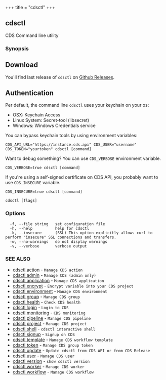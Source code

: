 +++
title = "cdsctl"
+++
## cdsctl

CDS Command line utility

### Synopsis



## Download

You'll find last release of `cdsctl` on [Github Releases](https://github.com/ovh/cds/releases/latest).


## Authentication

Per default, the command line `cdsctl` uses your keychain on your os:

* OSX: Keychain Access
* Linux System: Secret-tool (libsecret)
* Windows: Windows Credentials service

You can bypass keychain tools by using environment variables:

	CDS_API_URL="https://instance.cds.api" CDS_USER="username" CDS_TOKEN="yourtoken" cdsctl [command]


Want to debug something? You can use `CDS_VERBOSE` environment variable.

	CDS_VERBOSE=true cdsctl [command]


If you're using a self-signed certificate on CDS API, you probably want to use `CDS_INSECURE` variable.

	CDS_INSECURE=true cdsctl [command]



```
cdsctl [flags]
```

### Options

```
  -f, --file string   set configuration file
  -h, --help          help for cdsctl
  -k, --insecure      (SSL) This option explicitly allows curl to perform "insecure" SSL connections and transfers.
  -w, --no-warnings   do not display warnings
  -v, --verbose       verbose output
```

### SEE ALSO

* [cdsctl action](/manual/components/cdsctl/action/)	 - `Manage CDS action`
* [cdsctl admin](/manual/components/cdsctl/admin/)	 - `Manage CDS (admin only)`
* [cdsctl application](/manual/components/cdsctl/application/)	 - `Manage CDS application`
* [cdsctl encrypt](/manual/components/cdsctl/encrypt/)	 - `Encrypt variable into your CDS project`
* [cdsctl environment](/manual/components/cdsctl/environment/)	 - `Manage CDS environment`
* [cdsctl group](/manual/components/cdsctl/group/)	 - `Manage CDS group`
* [cdsctl health](/manual/components/cdsctl/health/)	 - `Check CDS health`
* [cdsctl login](/manual/components/cdsctl/login/)	 - `Login to CDS`
* [cdsctl monitoring](/manual/components/cdsctl/monitoring/)	 - `CDS monitoring`
* [cdsctl pipeline](/manual/components/cdsctl/pipeline/)	 - `Manage CDS pipeline`
* [cdsctl project](/manual/components/cdsctl/project/)	 - `Manage CDS project`
* [cdsctl shell](/manual/components/cdsctl/shell/)	 - `cdsctl interactive shell`
* [cdsctl signup](/manual/components/cdsctl/signup/)	 - `Signup on CDS`
* [cdsctl template](/manual/components/cdsctl/template/)	 - `Manage CDS workflow template`
* [cdsctl token](/manual/components/cdsctl/token/)	 - `Manage CDS group token`
* [cdsctl update](/manual/components/cdsctl/update/)	 - `Update cdsctl from CDS API or from CDS Release`
* [cdsctl user](/manual/components/cdsctl/user/)	 - `Manage CDS user`
* [cdsctl version](/manual/components/cdsctl/version/)	 - `show cdsctl version`
* [cdsctl worker](/manual/components/cdsctl/worker/)	 - `Manage CDS worker`
* [cdsctl workflow](/manual/components/cdsctl/workflow/)	 - `Manage CDS workflow`

